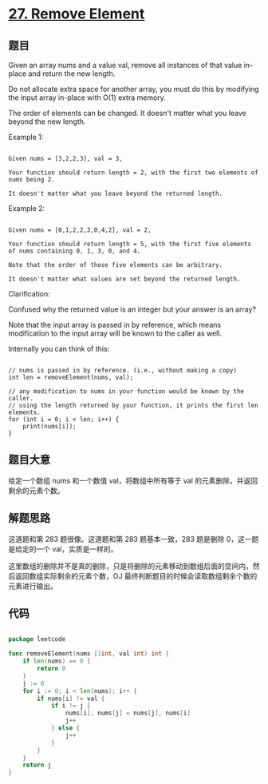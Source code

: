# [27. Remove Element](https://leetcode.com/problems/remove-element/)

## 题目

Given an array nums and a value val, remove all instances of that value in-place and return the new length.

Do not allocate extra space for another array, you must do this by modifying the input array in-place with O(1) extra memory.

The order of elements can be changed. It doesn't matter what you leave beyond the new length.

Example 1:

```

Given nums = [3,2,2,3], val = 3,

Your function should return length = 2, with the first two elements of nums being 2.

It doesn't matter what you leave beyond the returned length.

```

Example 2:

```

Given nums = [0,1,2,2,3,0,4,2], val = 2,

Your function should return length = 5, with the first five elements of nums containing 0, 1, 3, 0, and 4.

Note that the order of those five elements can be arbitrary.

It doesn't matter what values are set beyond the returned length.

```

Clarification:

Confused why the returned value is an integer but your answer is an array?

Note that the input array is passed in by reference, which means modification to the input array will be known to the caller as well.

Internally you can think of this:

```

// nums is passed in by reference. (i.e., without making a copy)
int len = removeElement(nums, val);

// any modification to nums in your function would be known by the caller.
// using the length returned by your function, it prints the first len elements.
for (int i = 0; i < len; i++) {
    print(nums[i]);
}

```

## 题目大意

给定一个数组 nums 和一个数值 val，将数组中所有等于 val 的元素删除，并返回剩余的元素个数。

## 解题思路

这道题和第 283 题很像。这道题和第 283 题基本一致，283 题是删除 0，这一题是给定的一个 val，实质是一样的。

这里数组的删除并不是真的删除，只是将删除的元素移动到数组后面的空间内，然后返回数组实际剩余的元素个数，OJ 最终判断题目的时候会读取数组剩余个数的元素进行输出。

## 代码

```go

package leetcode

func removeElement(nums []int, val int) int {
	if len(nums) == 0 {
		return 0
	}
	j := 0
	for i := 0; i < len(nums); i++ {
		if nums[i] != val {
			if i != j {
				nums[i], nums[j] = nums[j], nums[i]
				j++
			} else {
				j++
			}
		}
	}
	return j
}


```
